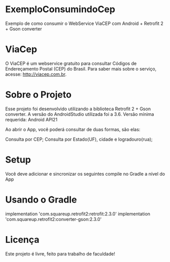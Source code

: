 # ExemploConsumindoCep
Exemplo de como consumir o WebService ViaCEP com Android + Retrofit 2 + Gson converter

# ViaCep
O ViaCEP é um webservice gratuito para consultar Códigos de Endereçamento Postal (CEP) do Brasil. Para saber mais sobre o serviço, acesse: http://viacep.com.br.

# Sobre o Projeto
Esse projeto foi desenvolvido utilizando a biblioteca Retrofit 2 + Gson converter. A versão do AndroidStudio utilizada foi a 3.6. Versão mínima requerida: Android API21

Ao abrir o App, você poderá consultar de duas formas, são elas:

Consulta por CEP;
Consulta por Estado(UF), cidade e logradouro(rua);

# Setup
Você deve adicionar e sincronizar os seguintes compile no Gradle a nível do App

# Usando o Gradle
implementation 'com.squareup.retrofit2:retrofit:2.3.0'
implementation 'com.squareup.retrofit2:converter-gson:2.3.0'

# Licença
Este projeto é livre, feito para trabalho de faculdade!

